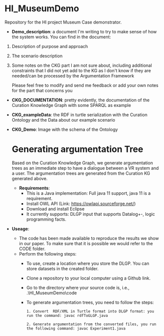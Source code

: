 # HI_MuseumDemo
Repository for the HI project Museum Case demonstrator.

* **Demo_description**: a document I'm writing to try to make sense of how the system works. You can find in the document:

1. Description of purpose and approach
2. The scenario description
3. Some notes on the CKG part I am not sure about, including additional constraints that I did not yet add to the KG as I don't know if they are needed/can be processed by the Argumentation Framework

    Please feel free to modify and send me feedback or add your own notes for the part that concerns you

* **CKG_DOCUMENTATION**: pretty evidently, the documentation of the Curation Knowledge Graph with some SPARQL as example
* **CKG_exampleData**: the RDF in turtle serialization with the Curation Ontology and the Data about our example scenario
* **CKG_Demo**: Image with the schema of the Ontology

  # Generating argumentation Tree
  Based on the Curation Knowledge Graph, we generate argumentation trees as an immediate step to have a dialogue between a VR system and a user. The argumentation trees are generated from the Curation KG generated above.

  * **Requirements**:
    - This is a Java implementation: Full java 11 support, java 11 is a requirement.  
    - Install OWL API (Link: https://owlapi.sourceforge.net/)
    - Download and install Eclipse
    - It currently supports: DLGP input that supports Datalog+-, logic programming facts.
   
* **Useage**:
  - The code has been made available to reproduce the results we show in our paper. To make sure that it is possible we would refer to the CODE folder.
  - Perform the following steps:
    + To use, create a location where you store the DLGP. You can store datasets in the created folder.
    + Clone a repository to your local computer using a Github link.
    + Go to the directory where your source code is, i.e., .\HI_MuseumDemo\code
    + To generate argumentation trees, you need to follow the steps:
      
          1. Convert  RDF/XML in Turtle format into DLGP format: you run the command: javac rdfToGLGP.java
      
          2. Generate argumentation from the converted files, you run the following command: javac Experiment1.java 
 
  
  
  

